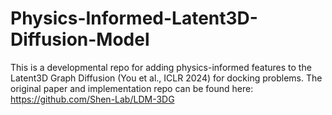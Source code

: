 # Physics-Informed-Latent3D-Diffusion-Model
This is a developmental repo for adding physics-informed features to the Latent3D Graph Diffusion (You et al., ICLR 2024) for docking problems.
The original paper and implementation repo can be found here: https://github.com/Shen-Lab/LDM-3DG

